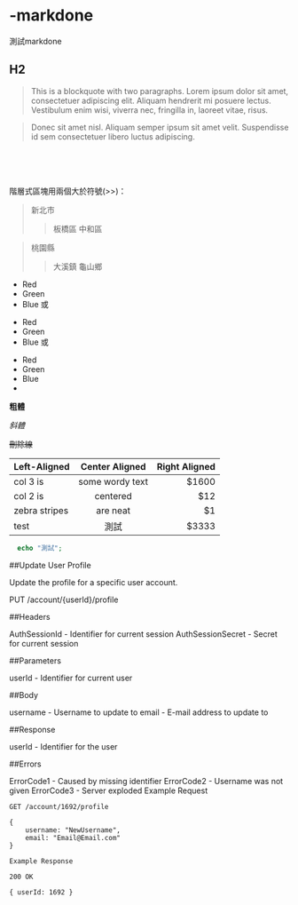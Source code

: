 # -markdone
測試markdone



## H2

> This is a blockquote with two paragraphs. Lorem ipsum dolor sit amet,
> consectetuer adipiscing elit. Aliquam hendrerit mi posuere lectus.
> Vestibulum enim wisi, viverra nec, fringilla in, laoreet vitae, risus.

> Donec sit amet nisl. Aliquam semper ipsum sit amet velit. Suspendisse
> id sem consectetuer libero luctus adipiscing.

  <br />  
  <br />  
  <br />  
  
階層式區塊用兩個大於符號(>>)：
> 新北市
>>板橋區
>>中和區

> 桃園縣
>>大溪鎮
>>龜山鄉

*   Red
*   Green
*   Blue
或
+   Red
+   Green
+   Blue
或
-   Red
-   Green
-   Blue
-   
**粗體**

*斜體*

~~刪除線~~

| Left-Aligned  | Center Aligned  | Right Aligned |
| :------------ |:---------------:| -----:|
| col 3 is      | some wordy text | $1600 |
| col 2 is      | centered        |   $12 |
| zebra stripes | are neat        |    $1 |
| test | 測試        |    $3333 |


```php
  echo "測試";
```

##Update User Profile

Update the profile for a specific user account.

PUT /account/{userId}/profile

##Headers

AuthSessionId - Identifier for current session
AuthSessionSecret - Secret for current session

##Parameters

userId - Identifier for current user

##Body

username - Username to update to
email - E-mail address to update to

##Response

userId - Identifier for the user

##Errors

ErrorCode1 - Caused by missing identifier
ErrorCode2 - Username was not given
ErrorCode3 - Server exploded
Example Request

` GET /account/1692/profile `

```
{
    username: "NewUsername",
    email: "Email@Email.com"
}
```
`Example Response`

`200 OK`

`{
    userId: 1692
}`
